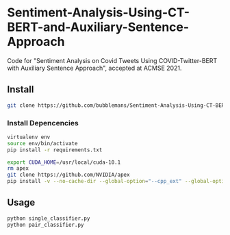 # Sentiment-Analysis-Using-CT-BERT-and-Auxiliary-Sentence-Approach
Code for "Sentiment Analysis on Covid Tweets Using COVID-Twitter-BERT with Auxiliary Sentence Approach", accepted at ACMSE 2021.

## Install
```bash
git clone https://github.com/bubblemans/Sentiment-Analysis-Using-CT-BERT-and-Auxiliary-Sentence-Approach.git
```

### Install Depencencies
```bash
virtualenv env
source env/bin/activate
pip install -r requirements.txt

export CUDA_HOME=/usr/local/cuda-10.1
rm apex
git clone https://github.com/NVIDIA/apex
pip install -v --no-cache-dir --global-option="--cpp_ext" --global-option="--cuda_ext" ./apex
```


## Usage
```bash
python single_classifier.py
python pair_classifier.py
```